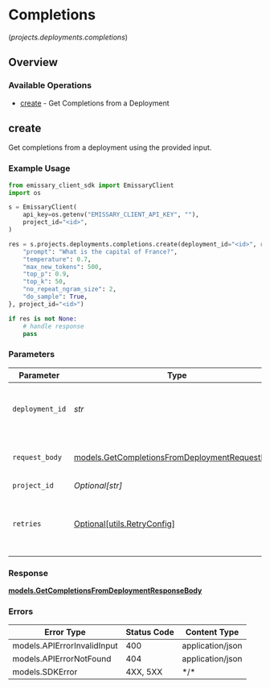 # Completions
(*projects.deployments.completions*)

## Overview

### Available Operations

* [create](#create) - Get Completions from a Deployment

## create

Get completions from a deployment using the provided input.

### Example Usage

```python
from emissary_client_sdk import EmissaryClient
import os

s = EmissaryClient(
    api_key=os.getenv("EMISSARY_CLIENT_API_KEY", ""),
    project_id="<id>",
)

res = s.projects.deployments.completions.create(deployment_id="<id>", request_body={
    "prompt": "What is the capital of France?",
    "temperature": 0.7,
    "max_new_tokens": 500,
    "top_p": 0.9,
    "top_k": 50,
    "no_repeat_ngram_size": 2,
    "do_sample": True,
}, project_id="<id>")

if res is not None:
    # handle response
    pass

```

### Parameters

| Parameter                                                                                                 | Type                                                                                                      | Required                                                                                                  | Description                                                                                               |
| --------------------------------------------------------------------------------------------------------- | --------------------------------------------------------------------------------------------------------- | --------------------------------------------------------------------------------------------------------- | --------------------------------------------------------------------------------------------------------- |
| `deployment_id`                                                                                           | *str*                                                                                                     | :heavy_check_mark:                                                                                        | The ID of the deployment to get completions from                                                          |
| `request_body`                                                                                            | [models.GetCompletionsFromDeploymentRequestBody](../../models/getcompletionsfromdeploymentrequestbody.md) | :heavy_check_mark:                                                                                        | Provide you prompt input for completions                                                                  |
| `project_id`                                                                                              | *Optional[str]*                                                                                           | :heavy_minus_sign:                                                                                        | N/A                                                                                                       |
| `retries`                                                                                                 | [Optional[utils.RetryConfig]](../../models/utils/retryconfig.md)                                          | :heavy_minus_sign:                                                                                        | Configuration to override the default retry behavior of the client.                                       |

### Response

**[models.GetCompletionsFromDeploymentResponseBody](../../models/getcompletionsfromdeploymentresponsebody.md)**

### Errors

| Error Type                  | Status Code                 | Content Type                |
| --------------------------- | --------------------------- | --------------------------- |
| models.APIErrorInvalidInput | 400                         | application/json            |
| models.APIErrorNotFound     | 404                         | application/json            |
| models.SDKError             | 4XX, 5XX                    | \*/\*                       |